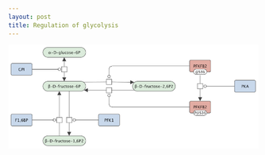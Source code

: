 ```yaml
---
layout: post
title: Regulation of glycolysis
---
```

<a href="/glycolysis/"><img id="logo" src="/images/figure01v03.png"/></a>
